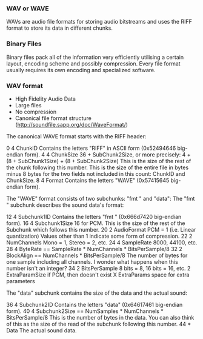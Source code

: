 ### WAV or WAVE

WAVs are audio file formats for storing audio bitstreams and uses the RIFF format to store its data in different chunks.

### Binary Files

Binary files pack all of the information very efficiently 
utilising a certain layout, encoding scheme and possibly compression.
Every file format usually requires its own encoding and specialized software.

### WAV format
- High Fidelity Audio Data
- Large files
- No compression
- Canonical file format structure (http://soundfile.sapp.org/doc/WaveFormat/)

The canonical WAVE format starts with the RIFF header:

0         4   ChunkID          Contains the letters "RIFF" in ASCII form
                               (0x52494646 big-endian form).
4         4   ChunkSize        36 + SubChunk2Size, or more precisely:
                               4 + (8 + SubChunk1Size) + (8 + SubChunk2Size)
                               This is the size of the rest of the chunk 
                               following this number.  This is the size of the 
                               entire file in bytes minus 8 bytes for the
                               two fields not included in this count:
                               ChunkID and ChunkSize.
8         4   Format           Contains the letters "WAVE"
                               (0x57415645 big-endian form).

The "WAVE" format consists of two subchunks: "fmt " and "data":
The "fmt " subchunk describes the sound data's format:

12        4   Subchunk1ID      Contains the letters "fmt "
                               (0x666d7420 big-endian form).
16        4   Subchunk1Size    16 for PCM.  This is the size of the
                               rest of the Subchunk which follows this number.
20        2   AudioFormat      PCM = 1 (i.e. Linear quantization)
                               Values other than 1 indicate some 
                               form of compression.
22        2   NumChannels      Mono = 1, Stereo = 2, etc.
24        4   SampleRate       8000, 44100, etc.
28        4   ByteRate         == SampleRate * NumChannels * BitsPerSample/8
32        2   BlockAlign       == NumChannels * BitsPerSample/8
                               The number of bytes for one sample including
                               all channels. I wonder what happens when
                               this number isn't an integer?
34        2   BitsPerSample    8 bits = 8, 16 bits = 16, etc.
          2   ExtraParamSize   if PCM, then doesn't exist
          X   ExtraParams      space for extra parameters

The "data" subchunk contains the size of the data and the actual sound:

36        4   Subchunk2ID      Contains the letters "data"
                               (0x64617461 big-endian form).
40        4   Subchunk2Size    == NumSamples * NumChannels * BitsPerSample/8
                               This is the number of bytes in the data.
                               You can also think of this as the size
                               of the read of the subchunk following this 
                               number.
44        *   Data             The actual sound data.
